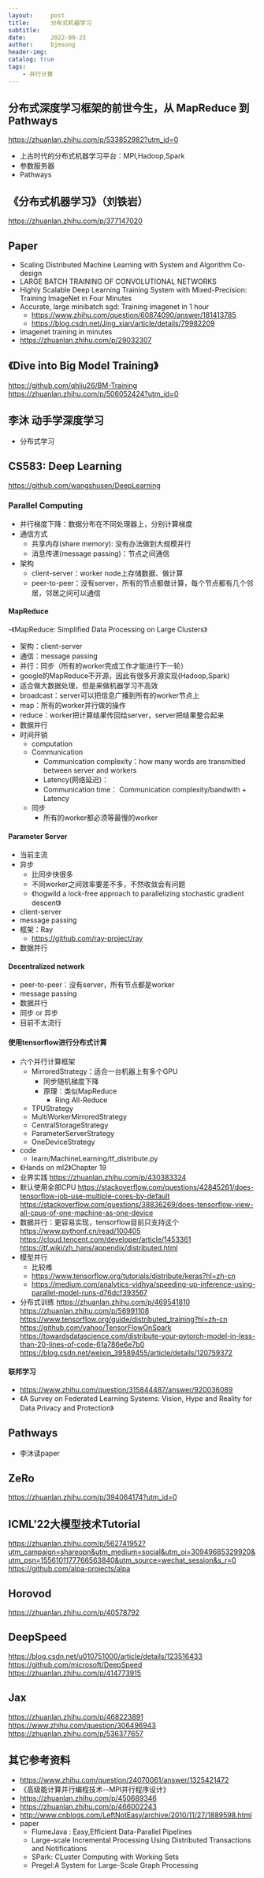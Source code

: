 ```yaml
---
layout:     post
title:      分布式机器学习
subtitle:   
date:       2022-09-23
author:     bjmsong
header-img: 
catalog: true
tags:
    - 并行计算
---
```

## 分布式深度学习框架的前世今生，从 MapReduce 到 Pathways
https://zhuanlan.zhihu.com/p/533852982?utm_id=0
- 上古时代的分布式机器学习平台：MPI,Hadoop,Spark
- 参数服务器
- Pathways

## 《分布式机器学习》（刘铁岩）
https://zhuanlan.zhihu.com/p/377147020


## Paper
- Scaling Distributed Machine Learning with System and Algorithm Co-design
- LARGE BATCH TRAINING OF CONVOLUTIONAL NETWORKS
- Highly Scalable Deep Learning Training System with Mixed-Precision: Training ImageNet in Four Minutes
- Accurate, large minibatch sgd: Training imagenet in 1 hour
    - https://www.zhihu.com/question/60874090/answer/181413785
    - https://blog.csdn.net/Jing_xian/article/details/79982209
- Imagenet training in minutes
- https://zhuanlan.zhihu.com/p/29032307

## 《Dive into Big Model Training》
https://github.com/qhliu26/BM-Training
https://zhuanlan.zhihu.com/p/506052424?utm_id=0


## 李沐 动手学深度学习
- 分布式学习

## CS583: Deep Learning
https://github.com/wangshusen/DeepLearning
### Parallel Computing
- 并行梯度下降：数据分布在不同处理器上，分别计算梯度
- 通信方式
    - 共享内存(share memory): 没有办法做到大规模并行
    - 消息传递(message passing)：节点之间通信
- 架构
    - client-server：worker node上存储数据、做计算
    - peer-to-peer：没有server，所有的节点都做计算，每个节点都有几个邻居，邻居之间可以通信 
#### MapReduce
-《MapReduce: Simplified Data Processing on Large Clusters》
- 架构：client-server
- 通信：message passing
- 并行：同步（所有的worker完成工作才能进行下一轮）
- google的MapReduce不开源，因此有很多开源实现(Hadoop,Spark)
- 适合做大数据处理，但是来做机器学习不高效 
- broadcast：server可以把信息广播到所有的worker节点上
- map：所有的worker并行做的操作
- reduce：worker把计算结果传回给server，server把结果整合起来 
- 数据并行
- 时间开销
    - computation
    - Communication
        - Communication complexity：how many words are transmitted between server and workers
        - Latency(网络延迟)：
        - Communication time： Communication complexity/bandwith + Latency
    - 同步
        - 所有的worker都必须等最慢的worker
#### Parameter Server
- 当前主流
- 异步
    - 比同步快很多
    - 不同worker之间效率要差不多，不然收敛会有问题 
    - 《hogwild a lock-free approach to parallelizing stochastic gradient descent》
- client-server
- message passing
- 框架：Ray
    - https://github.com/ray-project/ray
- 数据并行


#### Decentralized network
- peer-to-peer：没有server，所有节点都是worker
- message passing
- 数据并行
- 同步 or 异步
- 目前不太流行

#### 使用tensorflow进行分布式计算
- 六个并行计算框架
    - MirroredStrategy：适合一台机器上有多个GPU
        - 同步随机梯度下降
        - 原理：类似MapReduce
            - Ring All-Reduce
    - TPUStrategy
    - MultiWorkerMirroredStrategy
    - CentralStorageStrategy
    - ParameterServerStrategy
    - OneDeviceStrategy
- code
    - learn/MachineLearning/tf_distribute.py
- 《Hands on ml2》Chapter 19
- 业界实践
https://zhuanlan.zhihu.com/p/430383324
- 默认使用全部CPU
https://stackoverflow.com/questions/42845261/does-tensorflow-job-use-multiple-cores-by-default
https://stackoverflow.com/questions/38836269/does-tensorflow-view-all-cpus-of-one-machine-as-one-device
- 数据并行：更容易实现，tensorflow目前只支持这个
https://www.pythonf.cn/read/100405
https://cloud.tencent.com/developer/article/1453361
https://tf.wiki/zh_hans/appendix/distributed.html
- 模型并行
    - 比较难
    - https://www.tensorflow.org/tutorials/distribute/keras?hl=zh-cn
    - https://medium.com/analytics-vidhya/speeding-up-inference-using-parallel-model-runs-d76dcf393567   
- 分布式训练
https://zhuanlan.zhihu.com/p/469541810
https://zhuanlan.zhihu.com/p/56991108
https://www.tensorflow.org/guide/distributed_training?hl=zh-cn
https://github.com/yahoo/TensorFlowOnSpark
https://towardsdatascience.com/distribute-your-pytorch-model-in-less-than-20-lines-of-code-61a786e6e7b0
https://blog.csdn.net/weixin_39589455/article/details/120759372



#### 联邦学习
- https://www.zhihu.com/question/315844487/answer/920036089
- 《A Survey on Federated Learning Systems: Vision, Hype and Reality for Data Privacy and Protection》

## Pathways
- 李沐读paper


## ZeRo
https://zhuanlan.zhihu.com/p/394064174?utm_id=0



## ICML'22大模型技术Tutorial
https://zhuanlan.zhihu.com/p/562741952?utm_campaign=shareopn&utm_medium=social&utm_oi=30949685329920&utm_psn=1556101177766563840&utm_source=wechat_session&s_r=0
https://github.com/alpa-projects/alpa

## Horovod
https://zhuanlan.zhihu.com/p/40578792

## DeepSpeed
https://blog.csdn.net/u010751000/article/details/123516433
https://github.com/microsoft/DeepSpeed
https://zhuanlan.zhihu.com/p/414773915

## Jax
https://zhuanlan.zhihu.com/p/468223891
https://www.zhihu.com/question/306496943
https://zhuanlan.zhihu.com/p/536377657


## 其它参考资料
- https://www.zhihu.com/question/24070061/answer/1325421472
- 《高级能计算并行编程技术--MPI并行程序设计》
- https://zhuanlan.zhihu.com/p/450689346
- https://zhuanlan.zhihu.com/p/466002243
- http://www.cnblogs.com/LeftNotEasy/archive/2010/11/27/1889598.html
- paper
    - FlumeJava : Easy,Efficient Data-Parallel Pipelines
    - Large-scale Incremental Processing Using Distributed Transactions and Notifications
    - SPark: CLuster Computing with Working Sets
    - Pregel:A System for Large-Scale Graph Processing